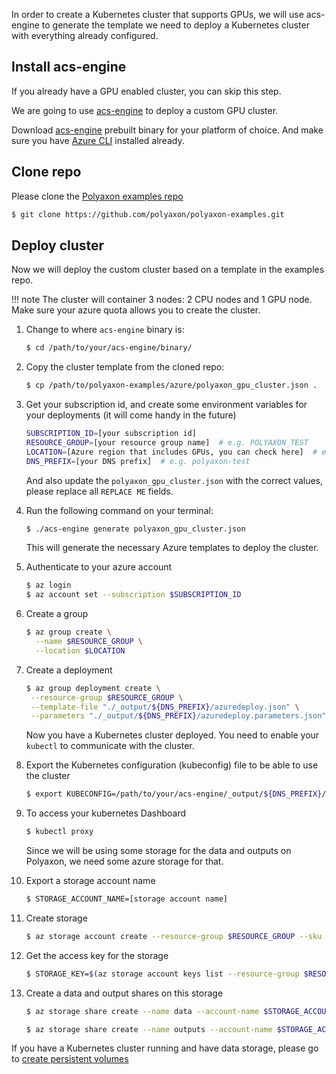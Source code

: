 In order to create a Kubernetes cluster that supports GPUs,
we will use acs-engine to generate the template we need to deploy
a Kubernetes cluster with everything already configured.

## Install acs-engine

If you already have a GPU enabled cluster, you can skip this step.

We are going to use [acs-engine](https://github.com/Azure/acs-engine/) to deploy a custom GPU cluster.

Download [acs-engine](https://github.com/Azure/acs-engine/releases ) prebuilt binary for your platform of choice.
And make sure you have [Azure CLI](https://docs.microsoft.com/en-us/cli/azure/install-azure-cli?view=azure-cli-latest) installed already.


## Clone repo

Please clone the [Polyaxon examples repo](https://github.com/polyaxon/polyaxon-examples)

```bash
$ git clone https://github.com/polyaxon/polyaxon-examples.git
```

## Deploy cluster

Now we will deploy the custom cluster based on a template in the examples repo.

!!! note
    The cluster will container 3 nodes: 2 CPU nodes and 1 GPU node.
    Make sure your azure quota allows you to create the cluster.

1. Change to where `acs-engine` binary is:

    ```bash
    $ cd /path/to/your/acs-engine/binary/
    ```

2. Copy the cluster template from the cloned repo:

    ```bash
    $ cp /path/to/polyaxon-examples/azure/polyaxon_gpu_cluster.json .
    ```

3. Get your subscription id, and create some environment variables for your deployments (it will come handy in the future)

    ```bash
    SUBSCRIPTION_ID=[your subscription id]
    RESOURCE_GROUP=[your resource group name]  # e.g. POLYAXON_TEST
    LOCATION=[Azure region that includes GPUs, you can check here]  # e.g. eastus
    DNS_PREFIX=[your DNS prefix]  # e.g. polyaxon-test
    ```

    And also update the `polyaxon_gpu_cluster.json` with the correct values, please replace all `REPLACE ME` fields.

4. Run the following command on your terminal:

    ```bash
    $ ./acs-engine generate polyaxon_gpu_cluster.json
    ```

    This will generate the necessary Azure templates to deploy the cluster.

5. Authenticate to your azure account

    ```bash
    $ az login
    $ az account set --subscription $SUBSCRIPTION_ID
    ```

6. Create a group


    ```bash
    $ az group create \
      --name $RESOURCE_GROUP \
      --location $LOCATION
    ```

7. Create a deployment

    ```bash
    $ az group deployment create \
     --resource-group $RESOURCE_GROUP \
     --template-file "./_output/${DNS_PREFIX}/azuredeploy.json" \
     --parameters "./_output/${DNS_PREFIX}/azuredeploy.parameters.json"
    ```

    Now you have a Kubernetes cluster deployed. You need to enable your `kubectl` to communicate with the cluster.

8. Export the Kubernetes configuration (kubeconfig) file to be able to use the cluster

    ```bash
    $ export KUBECONFIG=/path/to/your/acs-engine/_output/${DNS_PREFIX}/kubeconfig/kubeconfig.${LOCATION}.json
    ```

9. To access your kubernetes Dashboard

    ```bash
    $ kubectl proxy
    ```

    Since we will be using some storage for the data and outputs on Polyaxon, we need some azure storage for that.

10. Export a storage account name

    ```bash
    $ STORAGE_ACCOUNT_NAME=[storage account name]
    ```

11. Create storage

    ```bash
    $ az storage account create --resource-group $RESOURCE_GROUP --sku Standard_LRS --name $STORAGE_ACCOUNT_NAME
    ```

12. Get the access key for the storage

    ```bash
    $ STORAGE_KEY=$(az storage account keys list --resource-group $RESOURCE_GROUP --account-name $STORAGE_ACCOUNT_NAME --query "[0].value" -o tsv)
    ```

13. Create a data and output shares on this storage

    ```bash
    $ az storage share create --name data --account-name $STORAGE_ACCOUNT_NAME --account-key $STORAGE_KEY

    $ az storage share create --name outputs --account-name $STORAGE_ACCOUNT_NAME --account-key $STORAGE_KEY
    ```

If you have a Kubernetes cluster running and have data storage, please go to [create persistent volumes](persistent_volumes)
